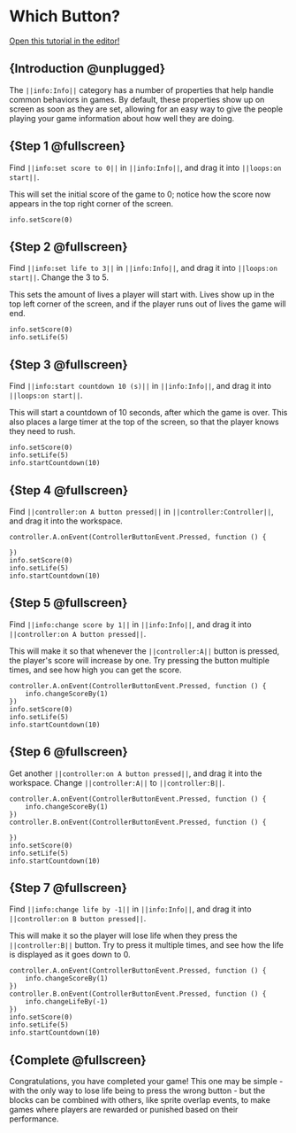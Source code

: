 # Which Button?

[Open this tutorial in the editor!](/#tutorial:/concepts/which-button)

## {Introduction @unplugged}

The ``||info:Info||`` category has a number of properties that help handle common behaviors in games. By default, these properties show up on screen as soon as they are set, allowing for an easy way to give the people playing your game information about how well they are doing.

## {Step 1 @fullscreen}

Find ``||info:set score to 0||`` in ``||info:Info||``, and drag it into ``||loops:on start||``.

This will set the initial score of the game to 0; notice how the score now appears in the top right corner of the screen.

```blocks
info.setScore(0)
```

## {Step 2 @fullscreen}

Find ``||info:set life to 3||`` in ``||info:Info||``, and drag it into ``||loops:on start||``. Change the 3 to 5.

This sets the amount of lives a player will start with. Lives show up in the top left corner of the screen, and if the player runs out of lives the game will end.

```blocks
info.setScore(0)
info.setLife(5)
```

## {Step 3 @fullscreen}

Find ``||info:start countdown 10 (s)||`` in ``||info:Info||``, and drag it into ``||loops:on start||``.

This will start a countdown of 10 seconds, after which the game is over. This also places a large timer at the top of the screen, so that the player knows they need to rush.

```blocks
info.setScore(0)
info.setLife(5)
info.startCountdown(10)
```

## {Step 4 @fullscreen}

Find ``||controller:on A button pressed||`` in ``||controller:Controller||``, and drag it into the workspace.

```blocks
controller.A.onEvent(ControllerButtonEvent.Pressed, function () {

})
info.setScore(0)
info.setLife(5)
info.startCountdown(10)
```

## {Step 5 @fullscreen}

Find ``||info:change score by 1||`` in ``||info:Info||``, and drag it into ``||controller:on A button pressed||``.

This will make it so that whenever the ``||controller:A||`` button is pressed, the player's score will increase by one. Try pressing the button multiple times, and see how high you can get the score.

```blocks
controller.A.onEvent(ControllerButtonEvent.Pressed, function () {
    info.changeScoreBy(1)
})
info.setScore(0)
info.setLife(5)
info.startCountdown(10)
```

## {Step 6 @fullscreen}

Get another ``||controller:on A button pressed||``, and drag it into the workspace. Change ``||controller:A||`` to ``||controller:B||``.

```blocks
controller.A.onEvent(ControllerButtonEvent.Pressed, function () {
    info.changeScoreBy(1)
})
controller.B.onEvent(ControllerButtonEvent.Pressed, function () {

})
info.setScore(0)
info.setLife(5)
info.startCountdown(10)
```

## {Step 7 @fullscreen}

Find ``||info:change life by -1||`` in ``||info:Info||``, and drag it into ``||controller:on B button pressed||``.

This will make it so the player will lose life when they press the ``||controller:B||`` button. Try to press it multiple times, and see how the life is displayed as it goes down to 0.

```blocks
controller.A.onEvent(ControllerButtonEvent.Pressed, function () {
    info.changeScoreBy(1)
})
controller.B.onEvent(ControllerButtonEvent.Pressed, function () {
    info.changeLifeBy(-1)
})
info.setScore(0)
info.setLife(5)
info.startCountdown(10)
```

## {Complete @fullscreen}

Congratulations, you have completed your game! This one may be simple - with the only way to lose life being to press the wrong button - but the blocks can be combined with others, like sprite overlap events, to make games where players are rewarded or punished based on their performance.
